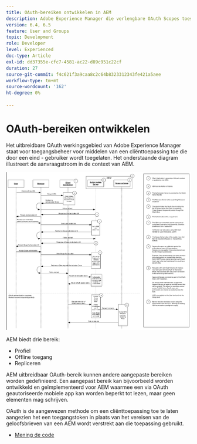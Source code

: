 ```yaml
---
title: OAuth-bereiken ontwikkelen in AEM
description: Adobe Experience Manager die verlengbare OAuth Scopes toestaat voor toegangsbeheer voor middelen van een cliënttoepassing die door een eind - gebruiker wordt toegelaten. Het onderstaande diagram illustreert de aanvraagstroom in de context van AEM.
version: 6.4, 6.5
feature: User and Groups
topic: Development
role: Developer
level: Experienced
doc-type: Article
exl-id: dd37355e-cfc7-4581-ac22-d89c951c22cf
duration: 27
source-git-commit: f4c621f3a9caa8c2c64b8323312343fe421a5aee
workflow-type: tm+mt
source-wordcount: '162'
ht-degree: 0%

---
```


# OAuth-bereiken ontwikkelen

Het uitbreidbare OAuth werkingsgebied van Adobe Experience Manager staat voor toegangsbeheer voor middelen van een cliënttoepassing toe die door een eind - gebruiker wordt toegelaten. Het onderstaande diagram illustreert de aanvraagstroom in de context van AEM.

![ Oauth Scopes Flow ](./assets/oauth-code-sample-develop/oauth-scopes-flow.png)

AEM biedt drie bereik:

* Profiel
* Offline toegang
* Repliceren

AEM uitbreidbaar OAuth-bereik kunnen andere aangepaste bereiken worden gedefinieerd. Een aangepast bereik kan bijvoorbeeld worden ontwikkeld en geïmplementeerd voor AEM waarmee een via OAuth geautoriseerde mobiele app kan worden beperkt tot lezen, maar geen elementen mag schrijven.

OAuth is de aangewezen methode om een cliënttoepassing toe te laten aangezien het een toegangstoken in plaats van het vereisen van de geloofsbrieven van een AEM wordt verstrekt aan die toepassing gebruikt.

* [ Mening de code ](https://github.com/Adobe-Consulting-Services/acs-aem-samples/blob/legacy/bundle/src/main/java/com/adobe/acs/samples/authentication/oauth/impl/SampleScopeWithPrivileges.java)
